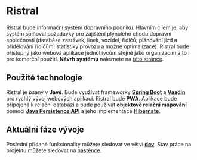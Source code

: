# Ristral

Ristral bude informační systém dopravního podniku. Hlavním cílem je, aby systém splňoval požadavky pro 
zajištění plynulého chodu dopravní společnosti (databáze zastávek, linek, vozidel, řidičů; plánování jízd a přidělování
řidičům; statistiky provozu a možné optimalizace). Ristral bude přístupný jako webová aplikace jednotlivcům stejně jako
organizacím a to i pro komerční použití. **Návrh systému** naleznete na [této stránce](https://github.com/ondrejkozel/ristral/blob/dev/navrh/navrh.md).

## Použité technologie 

Ristral je psaný v **Javě**. Bude využívat frameworky **[Spring Boot](https://spring.io/projects/spring-boot)**
a **[Vaadin](https://vaadin.com/)** pro rychlý vývoj webových aplikací. Ristral bude **PWA**. Aplikace bude připojená
k relační databázi a bude používat **objektově relační mapování** pomocí
**[Java Persistence API](https://cs.wikipedia.org/wiki/Java_Persistence_API)** a jeho implementace
**[Hibernate](https://cs.wikipedia.org/wiki/Hibernate)**.

## Aktuální fáze vývoje

Poslední přidané funkcionality můžete sledovat ve větvi **[dev](https://github.com/ondrejkozel/ristral/tree/dev)**.
Stav práce na projektu můžete sledovat na [nástěnce](https://github.com/ondrejkozel/ristral/projects/1).
